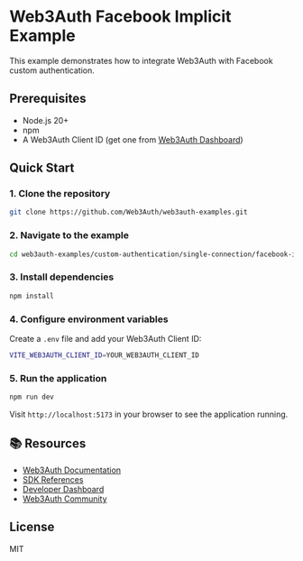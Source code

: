 # Web3Auth Facebook Implicit Example

This example demonstrates how to integrate Web3Auth with Facebook custom authentication.

## Prerequisites
- Node.js 20+
- npm
- A Web3Auth Client ID (get one from [Web3Auth Dashboard](https://dashboard.web3auth.io))

## Quick Start

### 1. Clone the repository
```bash
git clone https://github.com/Web3Auth/web3auth-examples.git
```

### 2. Navigate to the example
```bash
cd web3auth-examples/custom-authentication/single-connection/facebook-implicit-example
```

### 3. Install dependencies
```bash
npm install
```

### 4. Configure environment variables
Create a `.env` file and add your Web3Auth Client ID:
```bash
VITE_WEB3AUTH_CLIENT_ID=YOUR_WEB3AUTH_CLIENT_ID
```

### 5. Run the application
```bash
npm run dev
```

Visit `http://localhost:5173` in your browser to see the application running.

## 📚 Resources

- [Web3Auth Documentation](https://web3auth.io/docs)
- [SDK References](https://web3auth.io/docs/sdk)
- [Developer Dashboard](https://dashboard.web3auth.io)
- [Web3Auth Community](https://web3auth.io/community)

## License
MIT
